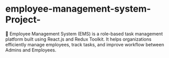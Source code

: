 # employee-management-system-Project-
🚀 Employee Management System (EMS) is a role-based task management platform built using React.js and Redux Toolkit. It helps organizations efficiently manage employees, track tasks, and improve workflow between Admins and Employees.
